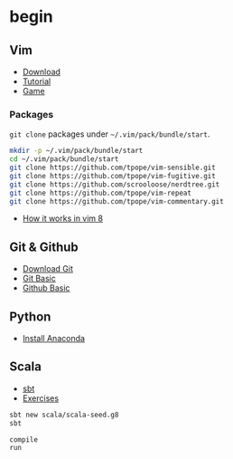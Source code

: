 # begin

## Vim

- [Download](https://www.vim.org/download.php)
- [Tutorial](http://www.openvim.com)
- [Game](https://vim-adventures.com)

### Packages

`git clone` packages under `~/.vim/pack/bundle/start`.

```bash
mkdir -p ~/.vim/pack/bundle/start
cd ~/.vim/pack/bundle/start
git clone https://github.com/tpope/vim-sensible.git
git clone https://github.com/tpope/vim-fugitive.git
git clone https://github.com/scrooloose/nerdtree.git
git clone https://github.com/tpope/vim-repeat
git clone https://github.com/tpope/vim-commentary.git
```

- [How it works in vim 8](http://vimcasts.org/episodes/packages/)

## Git & Github

- [Download Git](https://git-scm.com/downloads)
- [Git Basic](https://try.github.io)
- [Github Basic](https://guides.github.com/activities/hello-world/)

## Python

- [Install Anaconda](https://www.anaconda.com/download)

## Scala

- [sbt](https://www.scala-sbt.org/download.html)
- [Exercises](https://www.scala-exercises.org/std_lib/asserts)

```bash
sbt new scala/scala-seed.g8
sbt

compile
run
```


